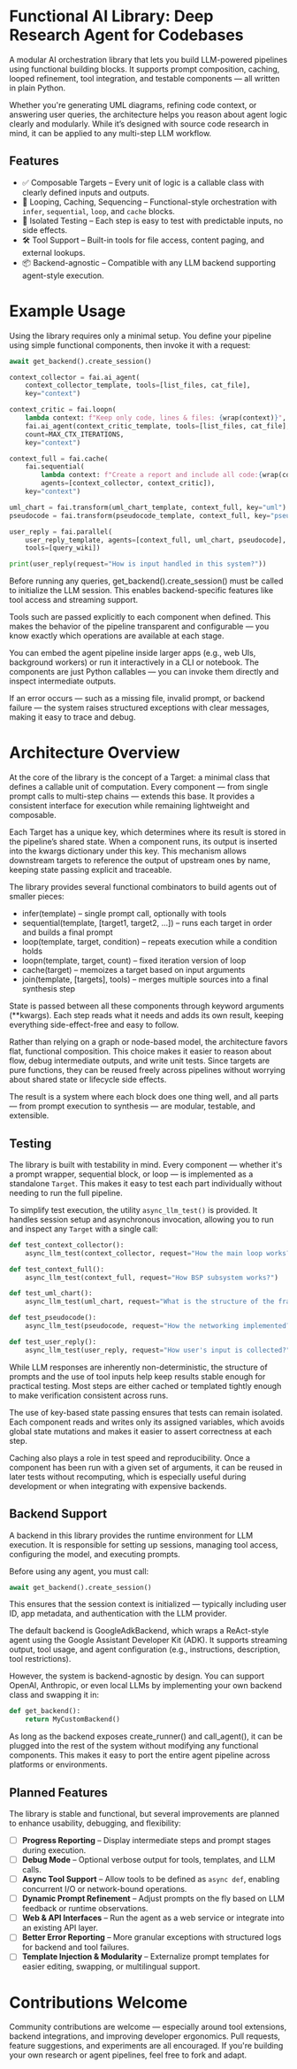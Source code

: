 # Functional AI Library: Deep Research Agent for Codebases

A modular AI orchestration library that lets you build LLM-powered pipelines using functional building blocks. It supports prompt composition, caching, looped refinement, tool integration, and testable components — all written in plain Python.

Whether you're generating UML diagrams, refining code context, or answering user queries, the architecture helps you reason about agent logic clearly and modularly. While it’s designed with source code research in mind, it can be applied to any multi-step LLM workflow.

## Features

- ✅ Composable Targets – Every unit of logic is a callable class with clearly defined inputs and outputs.
- 🔁 Looping, Caching, Sequencing – Functional-style orchestration with `infer`, `sequential`, `loop`, and `cache` blocks.
- 🧪 Isolated Testing – Each step is easy to test with predictable inputs, no side effects.
- 🛠 Tool Support – Built-in tools for file access, content paging, and external lookups.
- 📦 Backend-agnostic – Compatible with any LLM backend supporting agent-style execution.

# Example Usage

Using the library requires only a minimal setup. You define your pipeline using simple functional components, then invoke it with a request:

```python
await get_backend().create_session()

context_collector = fai.ai_agent(
    context_collector_template, tools=[list_files, cat_file],
    key="context")

context_critic = fai.loopn(
    lambda context: f"Keep only code, lines & files: {wrap(context)}",
    fai.ai_agent(context_critic_template, tools=[list_files, cat_file], key="context"),
    count=MAX_CTX_ITERATIONS,
    key="context")

context_full = fai.cache(
    fai.sequential(
        lambda context: f"Create a report and include all code:{wrap(context)}",
        agents=[context_collector, context_critic]),
    key="context")

uml_chart = fai.transform(uml_chart_template, context_full, key="uml")
pseudocode = fai.transform(pseudocode_template, context_full, key="pseudo")

user_reply = fai.parallel(
    user_reply_template, agents=[context_full, uml_chart, pseudocode],
    tools=[query_wiki])

print(user_reply(request="How is input handled in this system?"))
```

Before running any queries, get_backend().create_session() must be called to initialize the LLM session. This enables backend-specific features like tool access and streaming support.

Tools such are passed explicitly to each component when defined. This makes the behavior of the pipeline transparent and configurable — you know exactly which operations are available at each stage.

You can embed the agent pipeline inside larger apps (e.g., web UIs, background workers) or run it interactively in a CLI or notebook. The components are just Python callables — you can invoke them directly and inspect intermediate outputs.

If an error occurs — such as a missing file, invalid prompt, or backend failure — the system raises structured exceptions with clear messages, making it easy to trace and debug.

# Architecture Overview

At the core of the library is the concept of a Target: a minimal class that defines a callable unit of computation. Every component — from single prompt calls to multi-step chains — extends this base. It provides a consistent interface for execution while remaining lightweight and composable.

Each Target has a unique key, which determines where its result is stored in the pipeline’s shared state. When a component runs, its output is inserted into the kwargs dictionary under this key. This mechanism allows downstream targets to reference the output of upstream ones by name, keeping state passing explicit and traceable.

The library provides several functional combinators to build agents out of smaller pieces:

* infer(template) – single prompt call, optionally with tools
* sequential(template, [target1, target2, ...]) – runs each target in order and builds a final prompt
* loop(template, target, condition) – repeats execution while a condition holds
* loopn(template, target, count) – fixed iteration version of loop
* cache(target) – memoizes a target based on input arguments
* join(template, [targets], tools) – merges multiple sources into a final synthesis step

State is passed between all these components through keyword arguments (**kwargs). Each step reads what it needs and adds its own result, keeping everything side-effect-free and easy to follow.

Rather than relying on a graph or node-based model, the architecture favors flat, functional composition. This choice makes it easier to reason about flow, debug intermediate outputs, and write unit tests. Since targets are pure functions, they can be reused freely across pipelines without worrying about shared state or lifecycle side effects.

The result is a system where each block does one thing well, and all parts — from prompt execution to synthesis — are modular, testable, and extensible.

## Testing

The library is built with testability in mind. Every component — whether it's a prompt wrapper, sequential block, or loop — is implemented as a standalone `Target`. This makes it easy to test each part individually without needing to run the full pipeline.

To simplify test execution, the utility `async_llm_test()` is provided. It handles session setup and asynchronous invocation, allowing you to run and inspect any `Target` with a single call:

```python
def test_context_collector():
    async_llm_test(context_collector, request="How the main loop works?")

def test_context_full():
    async_llm_test(context_full, request="How BSP subsystem works?")

def test_uml_chart():
    async_llm_test(uml_chart, request="What is the structure of the frame?")

def test_pseudocode():
    async_llm_test(pseudocode, request="How the networking implemented?")

def test_user_reply():
    async_llm_test(user_reply, request="How user's input is collected?")
```
While LLM responses are inherently non-deterministic, the structure of prompts and the use of tool inputs help keep results stable enough for practical testing. Most steps are either cached or templated tightly enough to make verification consistent across runs.

The use of key-based state passing ensures that tests can remain isolated. Each component reads and writes only its assigned variables, which avoids global state mutations and makes it easier to assert correctness at each step.

Caching also plays a role in test speed and reproducibility. Once a component has been run with a given set of arguments, it can be reused in later tests without recomputing, which is especially useful during development or when integrating with expensive backends.

## Backend Support

A backend in this library provides the runtime environment for LLM execution. It is responsible for setting up sessions, managing tool access, configuring the model, and executing prompts.

Before using any agent, you must call:

```python
await get_backend().create_session()
```

This ensures that the session context is initialized — typically including user ID, app metadata, and authentication with the LLM provider.

The default backend is GoogleAdkBackend, which wraps a ReAct-style agent using the Google Assistant Developer Kit (ADK). It supports streaming output, tool usage, and agent configuration (e.g., instructions, description, tool restrictions).

However, the system is backend-agnostic by design. You can support OpenAI, Anthropic, or even local LLMs by implementing your own backend class and swapping it in:

```python
def get_backend():
    return MyCustomBackend()
```

As long as the backend exposes create_runner() and call_agent(), it can be plugged into the rest of the system without modifying any functional components. This makes it easy to port the entire agent pipeline across platforms or environments.

## Planned Features

The library is stable and functional, but several improvements are planned to enhance usability, debugging, and flexibility:

- [ ] **Progress Reporting** – Display intermediate steps and prompt stages during execution.
- [ ] **Debug Mode** – Optional verbose output for tools, templates, and LLM calls.
- [ ] **Async Tool Support** – Allow tools to be defined as `async def`, enabling concurrent I/O or network-bound operations.
- [ ] **Dynamic Prompt Refinement** – Adjust prompts on the fly based on LLM feedback or runtime observations.
- [ ] **Web & API Interfaces** – Run the agent as a web service or integrate into an existing API layer.
- [ ] **Better Error Reporting** – More granular exceptions with structured logs for backend and tool failures.
- [ ] **Template Injection & Modularity** – Externalize prompt templates for easier editing, swapping, or multilingual support.

# Contributions Welcome
Community contributions are welcome — especially around tool extensions, backend integrations, and improving developer ergonomics.
Pull requests, feature suggestions, and experiments are all encouraged. If you're building your own research or agent pipelines, feel free to fork and adapt.
